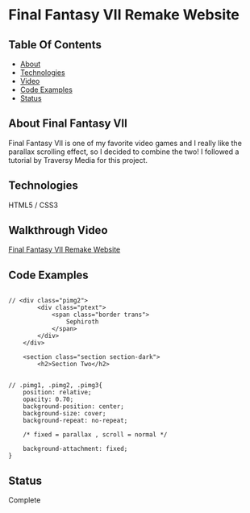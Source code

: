 # Final Fantasy VII Remake Website

## Table Of Contents
* [About](#about-final-fantasy-vii)
* [Technologies](#technologies)
* [Video](#walkthrough-video)
* [Code Examples](#code-examples)
* [Status](#status)



## About Final Fantasy VII
Final Fantasy VII is one of my favorite video games and I really like the parallax scrolling effect, so I decided to combine the two! I followed a tutorial by Traversy Media for this 
project. 

## Technologies
HTML5 / CSS3

## Walkthrough Video
[Final Fantasy VII Remake Website](https://youtu.be/j-1F4NMLTbw)

## Code Examples

```

// <div class="pimg2">
        <div class="ptext">
            <span class="border trans">
                Sephiroth
            </span>
        </div>
    </div>

    <section class="section section-dark">
        <h2>Section Two</h2>

```

```

// .pimg1, .pimg2, .pimg3{
    position: relative;
    opacity: 0.70;
    background-position: center;
    background-size: cover;
    background-repeat: no-repeat;

    /* fixed = parallax , scroll = normal */

    background-attachment: fixed;
}

```

## Status
Complete
